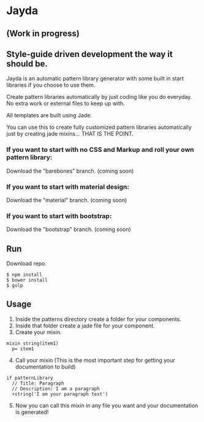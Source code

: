 # Jayda
## (Work in progress)
## Style-guide driven development the way it should be.

Jayda is an automatic pattern library generator with some built in start libraries if you choose to use them.

Create pattern libraries automatically by just coding like you do everyday. No extra work or external files to keep up with.

All templates are built using Jade.

You can use this to create fully customized pattern libraries automatically just by creating jade mixins... THAT IS THE POINT.

### If you want to start with no CSS and Markup and roll your own pattern library:

Download the "barebones" branch. (coming soon)

### If you want to start with material design:

Download the "material" branch. (coming soon)

### If you want to start with bootstrap:

Download the "bootstrap" branch. (coming soon)


## Run
Download repo.
```
$ npm install
$ bower install
$ gulp
```

## Usage

1. Inside the patterns directory create a folder for your components.
2. Inside that folder create a jade file for your component.
3. Create your mixin.

  ```
  mixin string(item1)
    p= item1
  ```

4. Call your mixin (This is the most important step for getting your documentation to build)

  ```
  if patternLibrary
    // Title: Paragraph
    // Description: I am a paragraph
    +string('I am your paragraph text')
  ```

5. Now you can call this mixin in any file you want and your documentation is generated!


